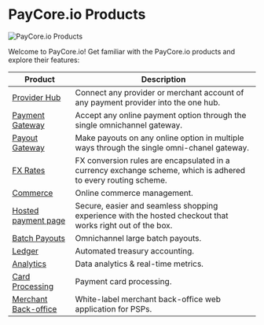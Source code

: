 # PayCore.io Products

![PayСore.io Products](/images/paycore-main3.png)

Welcome to PayCore.io! Get familiar with the PayCore.io products and explore their features:

| Product                                       | Description                                                                                                      |
| ----------------------------------------------| ---------------------------------------------------------------------------------------------------------------- |
| [Provider Hub](/products/provider-hub/)       | Connect any provider or merchant account of any payment provider into the one hub.                               |
| [Payment Gateway](/products/payment-gateway/) | Accept any online payment option through the single omnichannel gateway.                                         |
| [Payout Gateway](/products/payout-gateway/)   | Make payouts on any online option in multiple ways through the single omni-chanel gateway.                       |
| [FX Rates](/products/fx-rates/)               | FX conversion rules are encapsulated in a currency exchange scheme, which is adhered to every routing scheme.    |
| [Commerce](/products/commerce/)               | Online commerce management.                                                                                      |
| [Hosted payment page](/products/hpp/)         | Secure, easier and seamless shopping experience with the hosted checkout that works right out of the box.        |
| [Batch Payouts](/products/batch-payouts/)     | Omnichannel large batch payouts.                                                                                 |
| [Ledger](/products/ledger/)                   | Automated treasury accounting.                                                                                   |
| [Analytics](/products/analytics/)             | Data analytics & real-time metrics.                                                                              |
| [Card Processing](#)                          | Payment card processing.                                                                                         |
| [Merchant Back-office](#)                     | White-label merchant back-office web application for PSPs.                                                       |